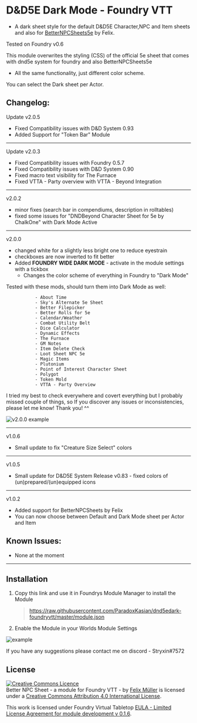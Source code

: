 # D&D5E Dark Mode - Foundry VTT

- A dark sheet style for the default D&D5E Character,NPC and Item sheets and also for [BetterNPCSheets5e](https://github.com/syl3r86/BetterNPCSheet5e) by Felix.

Tested on Foundry v0.6

This module overwrites the styling (CSS) of the official 5e sheet that comes with dnd5e system for foundry and also BetterNPCSheets5e 
* All the same functionality, just different color scheme.

You can select the Dark sheet per Actor.

## Changelog:

Update v2.0.5 
* Fixed Compatibility issues with D&D System 0.93
* Added Support for "Token Bar" Module
______________

Update v2.0.3 
* Fixed Compatibility issues with Foundry 0.5.7
* Fixed Compatibility issues with D&D System 0.90
* Fixed macro text visibility for The Furnace
* Fixed VTTA - Party overview with VTTA - Beyond Integration
______________
v2.0.2
- minor fixes (search bar in compendiums, description in rolltables)
- fixed some issues for "DNDBeyond Character Sheet for 5e by ChalkOne" with Dark Mode Active

______________
v2.0.0
- changed white for a slightly less bright one to reduce eyestrain
- checkboxes are now inverted to fit better
- Added **FOUNDRY WIDE DARK MODE** - activate in the module settings with a tickbox
    - Changes the color scheme of everything in Foundry to "Dark Mode"
    
 Tested with these mods, should turn them into Dark Mode as well:

               - About Time
               - Sky's Alternate 5e Sheet
               - Better Filepicker
               - Better Rolls for 5e
               - Calendar/Weather
               - Combat Utility Belt
               - Dice Calculator
               - Dynamic Effects
               - The Furnace
               - GM Notes
               - Item Delete Check 
               - Loot Sheet NPC 5e
               - Magic Items
               - Plutonium
               - Point of Interest Character Sheet
               - Polygot
               - Token Mold
               - VTTA - Party Overview
               
I tried my best to check everywhere and covert everything but I probably missed couple of things, so If you discover any issues or inconsistencies, please let me know! Thank you! ^^      

![v2.0.0 example](https://cdn.discordapp.com/attachments/648215359895240715/707359188413841408/unknown.png)
_______________
v1.0.6
- Small update to fix "Creature Size Select" colors
________________
v1.0.5
- Small update for D&D5E System Release v0.83 - fixed colors of (un)prepared/(un)equipped icons
________________
v1.0.2
- Added support for BetterNPCSheets by Felix
- You can now choose between Default and Dark Mode sheet per Actor and Item

## Known Issues:
- None at the moment
_________________
## Installation
1. Copy this link and use it in Foundrys Module Manager to install the Module

    > https://raw.githubusercontent.com/ParadoxKasian/dnd5edark-foundryvtt/master/module.json
    
2. Enable the Module in your Worlds Module Settings

![example](preview.jpg)

If you have any suggestions please contact me on discord - Stryxin#7572

## License
<a rel="license" href="http://creativecommons.org/licenses/by/4.0/"><img alt="Creative Commons Licence" style="border-width:0" src="https://i.creativecommons.org/l/by/4.0/88x31.png" /></a><br /><span xmlns:dct="http://purl.org/dc/terms/" property="dct:title">Better NPC Sheet - a module for Foundry VTT -</span> by <a xmlns:cc="http://creativecommons.org/ns#" href="https://github.com/syl3r86?tab=repositories" property="cc:attributionName" rel="cc:attributionURL">Felix Müller</a> is licensed under a <a rel="license" href="http://creativecommons.org/licenses/by/4.0/">Creative Commons Attribution 4.0 International License</a>.

This work is licensed under Foundry Virtual Tabletop [EULA - Limited License Agreement for module development v 0.1.6](http://foundryvtt.com/pages/license.html).
